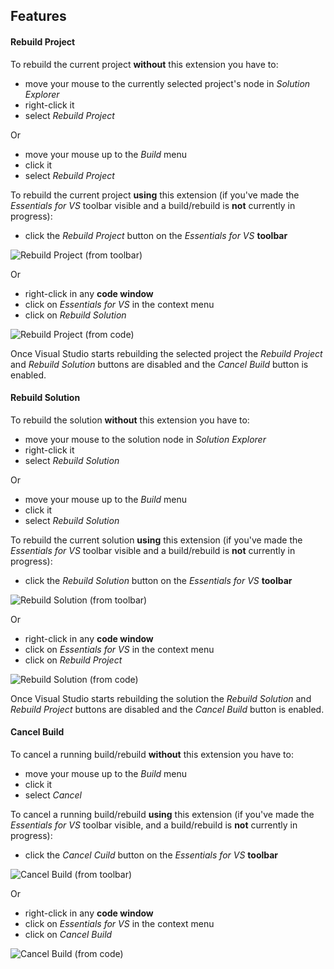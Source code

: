 ## Features


#### Rebuild Project
To rebuild the current project **without** this extension you have to:

- move your mouse to the currently selected project's node in *Solution Explorer*
- right-click it
- select *Rebuild Project*

Or

- move your mouse up to the *Build* menu
- click it
- select *Rebuild Project*

To rebuild the current project **using** this extension
(if you've made the *Essentials for VS* toolbar visible
and a build/rebuild is **not** currently in progress):

- click the *Rebuild Project* button on the *Essentials for VS* **toolbar**

<img src="art/Rebuild Project (toolbar).png" alt="Rebuild Project (from toolbar)" />

Or

- right-click in any **code window**
- click on *Essentials for VS* in the context menu
- click on *Rebuild Solution*

<img src="art/Rebuild Project (code).png" alt="Rebuild Project (from code)" />

Once Visual Studio starts rebuilding the selected project
the *Rebuild Project* and *Rebuild Solution* buttons are disabled
and the *Cancel Build* button is enabled.


#### Rebuild Solution
To rebuild the solution **without** this extension you have to:

- move your mouse to the solution node in *Solution Explorer*
- right-click it
- select *Rebuild Solution*

Or

- move your mouse up to the *Build* menu
- click it
- select *Rebuild Solution*

To rebuild the current solution **using** this extension
(if you've made the *Essentials for VS* toolbar visible
and a build/rebuild is **not** currently in progress):

- click the *Rebuild Solution* button on the *Essentials for VS* **toolbar**

<img src="art/Rebuild Solution (toolbar).png" alt="Rebuild Solution (from toolbar)" />

Or

- right-click in any **code window**
- click on *Essentials for VS* in the context menu
- click on *Rebuild Project*

<img src="art/Rebuild Solution (code).png" alt="Rebuild Solution (from code)" />

Once Visual Studio starts rebuilding the solution
the *Rebuild Solution* and *Rebuild Project* buttons are disabled
and the *Cancel Build* button is enabled.

#### Cancel Build
To cancel a running build/rebuild **without** this extension you have to:

- move your mouse up to the *Build* menu
- click it
- select *Cancel*

To cancel a running build/rebuild **using** this extension
(if you've made the *Essentials for VS* toolbar visible,
and a build/rebuild is **not** currently in progress):

- click the *Cancel Cuild* button on the *Essentials for VS* **toolbar**

<img src="art/Cancel Build (toolbar).png" alt="Cancel Build (from toolbar)" />

Or

- right-click in any **code window**
- click on *Essentials for VS* in the context menu
- click on *Cancel Build*

<img src="art/Cancel Build (code).png" alt="Cancel Build (from code)" />